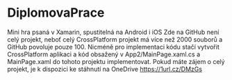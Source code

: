 # DiplomovaPrace
Mini hra psaná v Xamarin, spustitelná na Android i iOS
Zde na GitHub není celý projekt, neboť celý CrossPlatform projekt má více než 2000 souborů a GitHub povoluje pouze 100. Nicméně pro implementaci kódu stačí vytvořit CrossPlatform aplikaci a kód obsažený v App2/MainPage.xaml.cs a MainPage.xaml do tohoto projektu implementovat. Pokud máte zájem o celý projekt, je k dispozici ke stáhnutí na OneDrive https://1url.cz/DMzGs
